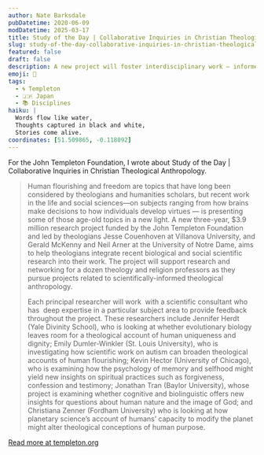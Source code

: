 ```yaml
---
author: Nate Barksdale
pubDatetime: 2020-06-09
modDatetime: 2025-03-17
title: Study of the Day | Collaborative Inquiries in Christian Theological Anthropology
slug: study-of-the-day-collaborative-inquiries-in-christian-theological-anthropology
featured: false
draft: false
description: A new project will foster interdisciplinary work — informed by both science and theology — on what it means to be human
emoji: 📝
tags:
  - 🌀 Templeton
  - 🇯🇵 Japan
  - 📚 Disciplines
haiku: |
  Words flow like water,
  Thoughts captured in black and white,
  Stories come alive.
coordinates: [51.509865, -0.118092]
---
```


For the John Templeton Foundation, I wrote about Study of the Day | Collaborative Inquiries in Christian Theological Anthropology.

> Human flourishing and freedom are topics that have long been considered by theologians and humanities scholars, but recent work in the life and social sciences—on subjects ranging from how brains make decisions to how individuals develop virtues — is presenting some of those age-old topics in a new light. A new three-year, $3.9 million research project funded by the John Templeton Foundation and led by theologians Jesse Couenhoven at Villanova University, and Gerald McKenny and Neil Arner at the University of Notre Dame, aims to help theologians integrate recent biological and social scientific research into their work. The project will support research and networking for a dozen theology and religion professors as they pursue projects related to scientifically-informed theological anthropology.
>
> Each principal researcher will work  with a scientific consultant who has  deep expertise in a particular subject area to provide feedback throughout the project. These researchers include Jennifer Herdt (Yale Divinity School), who is looking at whether evolutionary biology leaves room for a theological account of human uniqueness and dignity; Emily Dumler-Winkler (St. Louis University), who is investigating how scientific work on autism can broaden theological accounts of human flourishing; Kevin Hector (University of Chicago), who is examining how the psychology of memory and selfhood might yield new insights on spiritual practices such as forgiveness, confession and testimony; Jonathan Tran (Baylor University), whose project is examining whether cognitive and biolinguistic offers new insights for questions about human nature and the image of God; and Christiana Zenner (Fordham University) who is looking at how planetary science’s account of humans’ capacity to modify the planet might alter theological conceptions of human purpose.

[Read more at templeton.org](https://www.templeton.org/news/collaborative-inquiries-in-christian-theological-anthropology)
